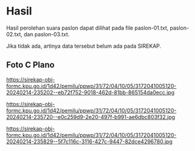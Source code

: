 # Hasil

Hasil perolehan suara paslon dapat dilihat pada file paslon-01.txt, paslon-02.txt, dan paslon-03.txt.

Jika tidak ada, artinya data tersebut belum ada pada SIREKAP.

## Foto C Plano

https://sirekap-obj-formc.kpu.go.id/1d42/pemilu/ppwp/31/72/04/10/05/3172041005120-20240214-235202--eb72f752-9018-462d-81bb-865154da0ecc.jpg

https://sirekap-obj-formc.kpu.go.id/1d42/pemilu/ppwp/31/72/04/10/05/3172041005120-20240214-235720--e0c259d9-2e20-497f-b991-ae6dbc803f32.jpg

https://sirekap-obj-formc.kpu.go.id/1d42/pemilu/ppwp/31/72/04/10/05/3172041005120-20240214-235829--5f7c116c-3116-427c-9447-82dce4296780.jpg
